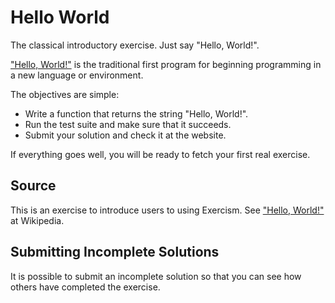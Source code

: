 # Hello World

The classical introductory exercise. Just say "Hello, World!".

["Hello, World!"](http://en.wikipedia.org/wiki/%22Hello,_world!%22_program) is
the traditional first program for beginning programming in a new language
or environment.

The objectives are simple:

- Write a function that returns the string "Hello, World!".
- Run the test suite and make sure that it succeeds.
- Submit your solution and check it at the website.

If everything goes well, you will be ready to fetch your first real exercise.

## Source

This is an exercise to introduce users to using Exercism.
See ["Hello, World!"](http://en.wikipedia.org/wiki/%22Hello,_world!%22_program) at Wikipedia.

## Submitting Incomplete Solutions

It is possible to submit an incomplete solution so that you can see how others have completed the exercise.
